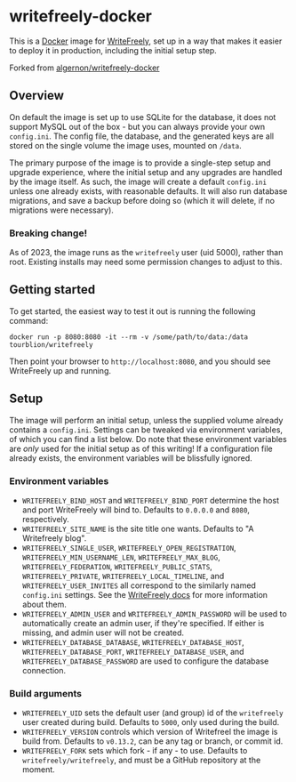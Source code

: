 # writefreely-docker

This is a [Docker][docker] image for [WriteFreely][writefreely], set up in a way
that makes it easier to deploy it in production, including the initial setup step.

Forked from [algernon/writefreely-docker](https://git.madhouse-project.org/algernon/writefreely-docker/src/tag/v0.13.2-2)

 [docker]: https://www.docker.com/
 [writefreely]: https://github.com/writeas/writefreely

## Overview

On default the image is set up to use SQLite for the database, it does not support MySQL
out of the box - but you can always provide your own `config.ini`. The config
file, the database, and the generated keys are all stored on the single volume
the image uses, mounted on `/data`.

The primary purpose of the image is to provide a single-step setup and upgrade
experience, where the initial setup and any upgrades are handled by the image
itself. As such, the image will create a default `config.ini` unless one already
exists, with reasonable defaults. It will also run database migrations, and save
a backup before doing so (which it will delete, if no migrations were
necessary).

### Breaking change!

As of 2023, the image runs as the `writefreely` user (uid 5000), rather than
root. Existing installs may need some permission changes to adjust to this.

## Getting started

To get started, the easiest way to test it out is running the following command:

```shell
docker run -p 8080:8080 -it --rm -v /some/path/to/data:/data tourblion/writefreely
```

Then point your browser to `http://localhost:8080`, and you should see
WriteFreely up and running.

## Setup

The image will perform an initial setup, unless the supplied volume already
contains a `config.ini`. Settings can be tweaked via environment variables, of
which you can find a list below. Do note that these environment variables are
*only* used for the initial setup as of this writing! If a configuration file
already exists, the environment variables will be blissfully ignored.

### Environment variables

- `WRITEFREELY_BIND_HOST` and `WRITEFREELY_BIND_PORT` determine the host and port WriteFreely will bind to. Defaults to `0.0.0.0` and `8080`, respectively.
- `WRITEFREELY_SITE_NAME` is the site title one wants. Defaults to "A Writefreely blog".
- `WRITEFREELY_SINGLE_USER`, `WRITEFREELY_OPEN_REGISTRATION`,
  `WRITEFREELY_MIN_USERNAME_LEN`, `WRITEFREELY_MAX_BLOG`,
  `WRITEFREELY_FEDERATION`, `WRITEFREELY_PUBLIC_STATS`, `WRITEFREELY_PRIVATE`,
  `WRITEFREELY_LOCAL_TIMELINE`, and `WRITEFREELY_USER_INVITES` all correspond to
  the similarly named `config.ini` settings. See the [WriteFreely docs][wf:docs]
  for more information about them.
- `WRITEFREELY_ADMIN_USER` and `WRITEFREELY_ADMIN_PASSWORD` will be used to automatically create an admin user, if they're specified. If either is missing, and admin user will not be created.
- `WRITEFREELY_DATABASE_DATABASE`, `WRITEFREELY_DATABASE_HOST`,
  `WRITEFREELY_DATABASE_PORT`, `WRITEFREELY_DATABASE_USER`, and
  `WRITEFREELY_DATABASE_PASSWORD` are used to configure the database connection.

 [wf:docs]: https://writefreely.org/docs/latest/admin/config

### Build arguments

- `WRITEFREELY_UID` sets the default user (and group) id of the `writefreely` user created during build. Defaults to `5000`, only used during the build.
- `WRITEFREELY_VERSION` controls which version of Writefreel the image is build from. Defaults to `v0.13.2`, can be any tag or branch, or commit id.
- `WRITEFREELY_FORK` sets which fork - if any - to use. Defaults to `writefreely/writefreely`, and must be a GitHub repository at the moment.
